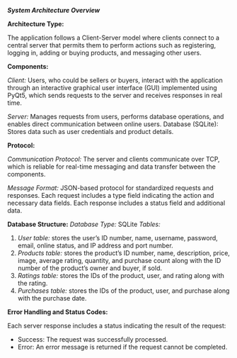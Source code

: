 _**System Architecture Overview**_

**Architecture Type:**

The application follows a Client-Server model where clients connect to a central server that permits them to perform actions such as registering, logging in, adding or buying products, and messaging other users.

**Components:**

*Client:* Users, who could be sellers or buyers,  interact with the application through an interactive graphical user interface (GUI) implemented using PyQt5, which sends requests to the server and receives responses in real time.

*Server:* Manages requests from users, performs database operations, and enables direct communication between online users.
Database (SQLite): Stores data such as user credentials and product details.

**Protocol:**

*Communication Protocol:* The server and clients communicate over TCP, which is reliable for real-time messaging and data transfer between the components.

*Message Format:* JSON-based protocol for standardized requests and responses. Each request includes a type field indicating the action and necessary data fields. Each response includes a status field and additional data.

**Database Structure:**
*Database Type:* SQLite
*Tables:*
1. *User table:* stores the user’s ID number, name, username, password, email, online status, and IP address and port number.
2. *Products table:* stores the product’s ID number, name, description, price, image, average rating, quantity, and purchase count along with the ID number of the product’s owner and buyer, if sold.
3. *Ratings table:* stores the IDs of the product, user, and rating along with the rating. 
4. *Purchases table:* stores the IDs of the product, user, and purchase along with the purchase date. 
	
**Error Handling and Status Codes:**

Each server response includes a status indicating the result of the request:

- Success: The request was successfully processed.
- Error: An error message is returned if the request cannot be completed.
